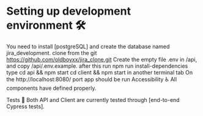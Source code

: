 # Setting up development environment 🛠
You need to install [postgreSQL] and create the database named jira_development.
clone from the git https://github.com/oldboyxx/jira_clone.git
Create the empty file .env in /api, and copy /api/.env.example.
after this run npm run install-dependencies
type cd api && npm start
cd client && npm start in another terminal tab
On the http://localhost:8080/ port app should be run
Accessibility ♿
All components have defined properly.

Tests 🧪
Both API and Client are currently tested through [end-to-end Cypress tests].
